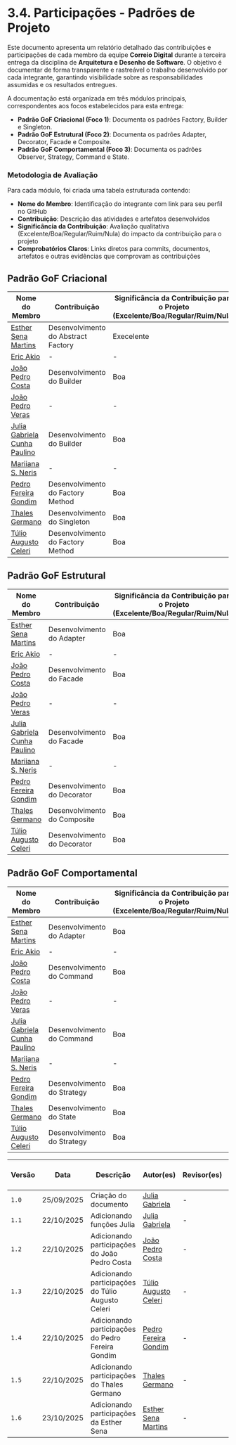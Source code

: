 # 3.4. Participações - Padrões de Projeto

Este documento apresenta um relatório detalhado das contribuições e participações de cada membro da equipe **Correio Digital** durante a terceira entrega da disciplina de **Arquitetura e Desenho de Software**. O objetivo é documentar de forma transparente e rastreável o trabalho desenvolvido por cada integrante, garantindo visibilidade sobre as responsabilidades assumidas e os resultados entregues.

A documentação está organizada em três módulos principais, correspondentes aos focos estabelecidos para esta entrega:

- **Padrão GoF Criacional (Foco 1)**: Documenta os padrões Factory, Builder e Singleton.
- **Padrão GoF Estrutural (Foco 2)**: Documenta os padrões Adapter, Decorator, Facade e Composite.
- **Padrão GoF Comportamental (Foco 3)**: Documenta os padrões Observer, Strategy, Command e State.

### Metodologia de Avaliação

Para cada módulo, foi criada uma tabela estruturada contendo:
- **Nome do Membro**: Identificação do integrante com link para seu perfil no GitHub
- **Contribuição**: Descrição das atividades e artefatos desenvolvidos
- **Significância da Contribuição**: Avaliação qualitativa (Excelente/Boa/Regular/Ruim/Nula) do impacto da contribuição para o projeto
- **Comprobatórios Claros**: Links diretos para commits, documentos, artefatos e outras evidências que comprovam as contribuições

## Padrão GoF Criacional

|Nome do Membro | Contribuição | Significância da Contribuição para o Projeto (Excelente/Boa/Regular/Ruim/Nula) | Comprobatórios Claros (com link)|
|-|-|-|-|
|[Esther Sena Martins](https://github.com/esmsena)|Desenvolvimento do Abstract Factory | Execelente ||
|[Eric Akio](https://github.com/eric-kingu)|-|-|-|
|[João Pedro Costa](https://github.com/johnaopedro)|Desenvolvimento do Builder|Boa|[Builder](https://github.com/UnBArqDsw2025-2-Turma01/2025.2-T01-G2_CorreioDigital_Entrega_03/blob/main/docs/PadroesDeProjeto/GoFsCriacionais/builder.md)|
|[João Pedro Veras](https://github.com/JoosPerro)|-|-|-|
|[Julia Gabriela Cunha Paulino](https://github.com/JuliaGabP)|Desenvolvimento do Builder|Boa|[Builder](https://github.com/UnBArqDsw2025-2-Turma01/2025.2-T01-G2_CorreioDigital_Entrega_03/blob/main/docs/PadroesDeProjeto/GoFsCriacionais/builder.md)|
|[Mariiana S. Neris](https://github.com/Maryyscreuza)|-|-|-|
|[Pedro Fereira Gondim](https://github.com/G0ndim)|Desenvolvimento do Factory Method| Boa | [Factory Method](https://github.com/UnBArqDsw2025-2-Turma01/2025.2-T01-G2_CorreioDigital_Entrega_03/commit/6a7361a0608b8169d8514153d428c7b6167394c8) |
|[Thales Germano](https://github.com/thalesgvl)|Desenvolvimento do Singleton|Boa|[Singleton](https://github.com/UnBArqDsw2025-2-Turma01/2025.2-T01-G2_CorreioDigital_Entrega_03/commit/ae3dfae89daf9b7d8deabbd73e7aafb0766e06d2)|
|[Túlio Augusto Celeri](https://github.com/TulioCeleri)|Desenvolvimento do Factory Method| Boa | [Factory Method](https://github.com/UnBArqDsw2025-2-Turma01/2025.2-T01-G2_CorreioDigital_Entrega_03/commit/263fa41d89e67802017121fad0b9db7f326db673) |


## Padrão GoF Estrutural
|Nome do Membro | Contribuição | Significância da Contribuição para o Projeto (Excelente/Boa/Regular/Ruim/Nula) | Comprobatórios Claros (com link)|
|-|-|-|-|
|[Esther Sena Martins](https://github.com/esmsena)|Desenvolvimento do Adapter | Boa ||
|[Eric Akio](https://github.com/eric-kingu)|-|-|-|
|[João Pedro Costa](https://github.com/johnaopedro)|Desenvolvimento do Facade|Boa|[Facade](https://github.com/UnBArqDsw2025-2-Turma01/2025.2-T01-G2_CorreioDigital_Entrega_03/blob/main/docs/PadroesDeProjeto/GoFsEstruturais/facade.md)|
|[João Pedro Veras](https://github.com/JoosPerro)|-|-|-|
|[Julia Gabriela Cunha Paulino](https://github.com/JuliaGabP)|Desenvolvimento do Facade|Boa|[Facade](https://github.com/UnBArqDsw2025-2-Turma01/2025.2-T01-G2_CorreioDigital_Entrega_03/blob/main/docs/PadroesDeProjeto/GoFsEstruturais/facade.md)|
|[Mariiana S. Neris](https://github.com/Maryyscreuza)|-|-|-|
|[Pedro Fereira Gondim](https://github.com/G0ndim)|Desenvolvimento do Decorator|Boa|[Decorator](https://github.com/UnBArqDsw2025-2-Turma01/2025.2-T01-G2_CorreioDigital_Entrega_03/commit/a1db33decf64dd2f9b8eac6b8f5b05695d4dc8a1)|
|[Thales Germano](https://github.com/thalesgvl)|Desenvolvimento do Composite|Boa|[Composite](https://github.com/UnBArqDsw2025-2-Turma01/2025.2-T01-G2_CorreioDigital_Entrega_03/commit/8892ce893323fb24a768a640e46fa87fa46d0729)|
|[Túlio Augusto Celeri](https://github.com/TulioCeleri)|Desenvolvimento do Decorator|Boa|[Decorator](https://github.com/UnBArqDsw2025-2-Turma01/2025.2-T01-G2_CorreioDigital_Entrega_03/commit/97bbde50f884bcc65ee551b02305d4240329423b)|

## Padrão GoF Comportamental
|Nome do Membro | Contribuição | Significância da Contribuição para o Projeto (Excelente/Boa/Regular/Ruim/Nula) | Comprobatórios Claros (com link)|
|-|-|-|-|
|[Esther Sena Martins](https://github.com/esmsena)|Desenvolvimento do Adapter | Boa | [Adapter](https://github.com/UnBArqDsw2025-2-Turma01/2025.2-T01-G2_CorreioDigital_Entrega_03/blob/main/docs/PadroesDeProjeto/GoFsEstruturais/Adapter.md)|
|[Eric Akio](https://github.com/eric-kingu)|-|-|-|
|[João Pedro Costa](https://github.com/johnaopedro)|Desenvolvimento do Command|Boa|[Command](https://github.com/UnBArqDsw2025-2-Turma01/2025.2-T01-G2_CorreioDigital_Entrega_03/blob/main/docs/PadroesDeProjeto/GoFsComportamentais/command.md)|
|[João Pedro Veras](https://github.com/JoosPerro)|-|-|-|
|[Julia Gabriela Cunha Paulino](https://github.com/JuliaGabP)|Desenvolvimento do Command|Boa|[Command](https://github.com/UnBArqDsw2025-2-Turma01/2025.2-T01-G2_CorreioDigital_Entrega_03/blob/main/docs/PadroesDeProjeto/GoFsComportamentais/command.md)|
|[Mariiana S. Neris](https://github.com/Maryyscreuza)|-|-|-|
|[Pedro Fereira Gondim](https://github.com/G0ndim)|Desenvolvimento do Strategy|Boa|[Strategy](https://github.com/UnBArqDsw2025-2-Turma01/2025.2-T01-G2_CorreioDigital_Entrega_03/commit/1911e897ed283d689e56fcc66a9e1803aec99d46)|
|[Thales Germano](https://github.com/thalesgvl)|Desenvolvimento do State|Boa|[State](https://github.com/UnBArqDsw2025-2-Turma01/2025.2-T01-G2_CorreioDigital_Entrega_03/commit/42c0f01a98058236d95e03199c9a6cbba3eb32e0)|
|[Túlio Augusto Celeri](https://github.com/TulioCeleri)|Desenvolvimento do Strategy|Boa|[Strategy](https://github.com/UnBArqDsw2025-2-Turma01/2025.2-T01-G2_CorreioDigital_Entrega_03/commit/de6128bad4029a796a30ff4c5029e72a511cb3dd)|

| Versão |     Data    | Descrição   | Autor(es) | Revisor(es) | Detalhes da revisão | 
| ------ | ----------- | ----------- | --------- | ----------- | --------------------|
| `1.0`  | 25/09/2025  | Criação do documento | [Julia Gabriela](https://github.com/JuliaGabP) | - | - |
| `1.1`  | 22/10/2025  | Adicionando funções Julia| [Julia Gabriela](https://github.com/JuliaGabP) | - | - |
| `1.2`  | 22/10/2025  | Adicionando participações do João Pedro Costa | [João Pedro Costa](https://github.com/johnaopedro) | - | - |
| `1.3`  | 22/10/2025  | Adicionando participações do Túlio Augusto Celeri | [Túlio Augusto Celeri](https://github.com/TulioCeleri) | - | - |
| `1.4`  | 22/10/2025  | Adicionando participações do Pedro Fereira Gondim | [Pedro Fereira Gondim](https://github.com/G0ndim) | - | - |
| `1.5`  | 22/10/2025  | Adicionando participações do Thales Germano | [Thales Germano](https://github.com/thalesgvl) | - | - |
| `1.6`  | 23/10/2025  | Adicionando participações da Esther Sena | [Esther Sena Martins](https://github.com/esmsena) | - | - |
